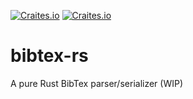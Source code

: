 [![Craites.io](https://img.shields.io/crates/d/bibtex.svg)]()
[![Craites.io](https://img.shields.io/crates/dv/bibtex.svg)]()

# bibtex-rs
A pure Rust BibTex parser/serializer (WIP)


